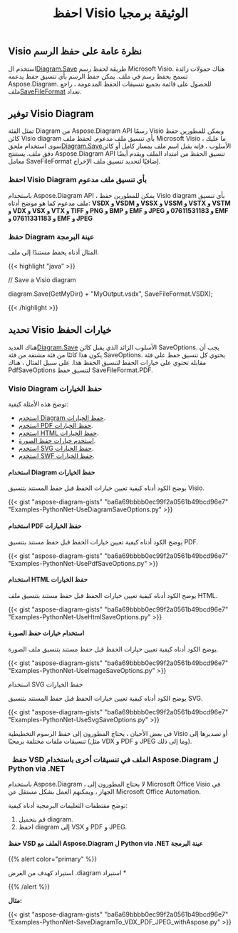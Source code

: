 ﻿---
title: احفظ Visio الوثيقة برمجيا
linktitle: احفظ الوثيقة Visio
type: docs
weight: 30
url: /ar/python-net/save-visio-document/
description: تصف هذه الصفحة كيفية حفظ Visio مستند إلى ملف ، دفق باستخدام مكتبة Aspose.Diagram.
---
## **Visio نظرة عامة على حفظ الرسم**
 استخدم ال[Diagram.Save]() طريقة لحفظ رسم Microsoft Visio. هناك حمولات زائدة تسمح بحفظ رسم في ملف. يمكن حفظ الرسم بأي تنسيق حفظ يدعمه Aspose.Diagram. للحصول على قائمة بجميع تنسيقات الحفظ المدعومة ، راجع ملف[SaveFileFormat]() تعداد.
## **توفير Visio Diagram**
 تمثل الفئة Diagram من Aspose.Diagram API رسمًا Visio ويمكن للمطورين حفظ كائن Visio diagram بأي تنسيق ملف مدعوم. لحفظ ملف Microsoft Visio ، ما عليك سوى استخدام ملحق[Diagram.Save]()الأسلوب ، فإنه يقبل اسم ملف بمسار كامل أو كائن دفق ملف. يستنتج Aspose.Diagram API تنسيق الحفظ من امتداد الملف ويقدم أيضًا معامل SaveFileFormat إضافيًا لتحديد تنسيق ملف الإخراج.
### **احفظ Visio Diagram بأي تنسيق ملف مدعوم**
باستخدام Aspose.Diagram API ، يمكن للمطورين حفظ Visio diagram بأي تنسيق ملف مدعوم كما هو موضح أدناه:
**VSDX و VSDM و VSSX و VSSM و VSTX و VSTM و VDX و VSX و VTX و TIFF و PNG و BMP و EMF و JPEG و 07611531183 و EMF و 07611331183 و EMF و JPEG**
### **حفظ Diagram عينة البرمجة**
المثال أدناه يحفظ مستندًا إلى ملف.

{{< highlight "java" >}}

 // Save a Visio diagram

diagram.Save(GetMyDir() + "MyOutput.vsdx", SaveFileFormat.VSDX);

{{< /highlight >}}
## **تحديد Visio خيارات الحفظ**
 هناك العديد[Diagram.Save]() الأسلوب الزائد الذي يقبل كائن SaveOptions. يجب أن يكون هذا كائنًا من فئة مشتقة من فئة SaveOptions. يحتوي كل تنسيق حفظ على فئة مقابلة تحتوي على خيارات الحفظ لتنسيق الحفظ هذا. على سبيل المثال ، هناك PdfSaveOptions لتنسيق حفظ SaveFileFormat.PDF.
### **Visio Diagram حفظ الخيارات**
توضح هذه الأمثلة كيفية:

- [استخدم Diagram حفظ الخيارات](https://docs.aspose.com/diagram/python-net/save-visio-document/).
- [استخدم PDF حفظ الخيارات](https://docs.aspose.com/diagram/python-net/save-visio-document/).
- [استخدم HTML حفظ الخيارات](https://docs.aspose.com/diagram/python-net/save-visio-document/).
- [استخدم خيارات حفظ الصورة](https://docs.aspose.com/diagram/python-net/save-visio-document/).
- [استخدم SVG حفظ الخيارات](https://docs.aspose.com/diagram/python-net/save-visio-document/).
- [استخدم SWF حفظ الخيارات](https://docs.aspose.com/diagram/python-net/save-visio-document/).
#### **استخدام Diagram حفظ الخيارات**
يوضح الكود أدناه كيفية تعيين خيارات الحفظ قبل حفظ المستند بتنسيق Visio.

{{< gist "aspose-diagram-gists" "ba6a69bbbb0ec99f2a0561b49bcd96e7" "Examples-PythonNet-UseDiagramSaveOptions.py" >}}



#### **استخدام PDF حفظ الخيارات**
يوضح الكود أدناه كيفية تعيين خيارات الحفظ قبل حفظ مستند بتنسيق PDF.

{{< gist "aspose-diagram-gists" "ba6a69bbbb0ec99f2a0561b49bcd96e7" "Examples-PythonNet-UsePdfSaveOptions.py" >}}



#### **استخدام HTML حفظ الخيارات**
يوضح الكود أدناه كيفية تعيين خيارات الحفظ قبل حفظ مستند بتنسيق ملف HTML.

{{< gist "aspose-diagram-gists" "ba6a69bbbb0ec99f2a0561b49bcd96e7" "Examples-PythonNet-UseHtmlSaveOptions.py" >}}



#### **استخدام خيارات حفظ الصورة**
يوضح الكود أدناه كيفية تعيين خيارات الحفظ قبل حفظ مستند بتنسيق ملف الصورة.



{{< gist "aspose-diagram-gists" "ba6a69bbbb0ec99f2a0561b49bcd96e7" "Examples-PythonNet-UseImageSaveOptions.py" >}}


استخدام SVG حفظ الخيارات

يوضح الكود أدناه كيفية تعيين خيارات الحفظ قبل حفظ المستند بتنسيق SVG.

{{< gist "aspose-diagram-gists" "ba6a69bbbb0ec99f2a0561b49bcd96e7" "Examples-PythonNet-UseSvgSaveOptions.py" >}}

في بعض الأحيان ، يحتاج المطورون إلى حفظ الرسوم التخطيطية Visio أو تصديرها إلى تنسيقات ملفات مختلفة برمجيًا (مثل VDX و PDF و JPEG وما إلى ذلك).

### ` `**حفظ VSD الملف في تنسيقات أخرى باستخدام Aspose.Diagram ل Python via .NET**
باستخدام Aspose.Diagram ، لا يحتاج المطورون إلى Microsoft Office Visio في الجهاز ، ويمكنهم العمل بشكل مستقل عن Microsoft Office Automation.

توضح مقتطفات التعليمات البرمجية أدناه كيفية:

1. قم بتحميل diagram.
1. احفظ diagram إلى VSX و PDF و JPEG.
#### **حفظ VSD الملف مع Aspose.Diagram ل Python via .NET عينة البرمجة**
{{% alert color="primary" %}} 

استيراد كهدف
من الغرض .diagram استيراد *

{{% /alert %}} 

**مثال:**

{{< gist "aspose-diagram-gists" "ba6a69bbbb0ec99f2a0561b49bcd96e7" "Examples-PythonNet-SaveDiagramTo_VDX_PDF_JPEG_withAspose.py" >}}
